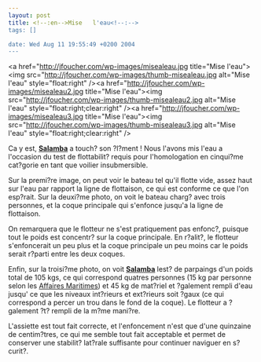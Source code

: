 ```yaml
--- 
layout: post
title: <!--:en-->Mise   l'eau<!--:-->
tags: []

date: Wed Aug 11 19:55:49 +0200 2004
---
```

<a href="http://jfoucher.com/wp-images/misealeau.jpg title="Mise    l'eau"><img src="http://jfoucher.com/wp-images/thumb-misealeau.jpg alt="Mise   l'eau" style="float:right" /></a><a href="http://jfoucher.com/wp-images/misealeau2.jpg title="Mise    l'eau"><img src="http://jfoucher.com/wp-images/thumb-misealeau2.jpg alt="Mise   l'eau" style="float:right;clear:right" /></a><a href="http://jfoucher.com/wp-images/misealeau3.jpg title="Mise   l'eau"><img src="http://jfoucher.com/wp-images/thumb-misealeau3.jpg alt="Mise   l'eau" style="float:right;clear:right" /></a>

Ca y est, <a href='http://www.marinetechs.com/salamba.html' title='Page de description de Salamba'><strong>Salamba</strong></a> a touch? son ?l?ment !
Nous l'avons mis   l'eau a l'occasion du test de flottabilit? requis pour l'homologation en cinqui?me cat?gorie en tant que voilier insubmersible.

Sur la premi?re image, on peut voir le bateau tel qu'il flotte    vide, assez haut sur l'eau par rapport   la ligne de flottaison, ce qui est conforme   ce que l'on esp?rait. Sur la deuxi?me photo, on voit le bateau charg? avec trois personnes, et la coque principale qui s'enfonce jusqu'a la ligne de flottaison.

On remarquera que le flotteur ne s'est pratiquement pas enfonc?, puisque tout le poids est concentr? sur la coque principale. En r?alit?, le flotteur s'enfoncerait un peu plus et la coque principale un peu moins car le poids serait r?parti entre les deux coques.

Enfin, sur la troisi?me photo, on voit <a href='http://www.marinetechs.com/salamba.html' title='Page de description de Salamba'><strong>Salamba</strong></a> lest? de parpaings d'un poids total de 105 kgs, ce qui correspond   quatres personnes (15 kg par  personne selon les <a href="http://www.mer.gouv.fr">Affaires Maritimes</a>) et 45 kg de mat?riel et ?galement rempli d'eau jusqu'   ce que les niveaux int?rieurs et ext?rieurs soit ?gaux (ce qui correspond a percer un trou dans le fond de la coque). Le flotteur a ?galement ?t? rempli de la m?me mani?re.

L'assiette est tout    fait correcte, et l'enfoncement n'est que d'une quinzaine de centim?tres, ce qui me semble tout   fait acceptable et permet de conserver une stabilit? lat?rale suffisante pour continuer   naviguer en s?curit?.  
